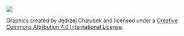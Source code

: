 <p><a href="https://assely.org" target="_blank"><img src="https://assely.org/app/themes/assely/public/images/assely-framework-logotype.svg"></a></p>

Graphics created by Jędrzej Chałubek and licensed under a [Creative Commons Attribution 4.0 International License](https://creativecommons.org/licenses/by/4.0/).
